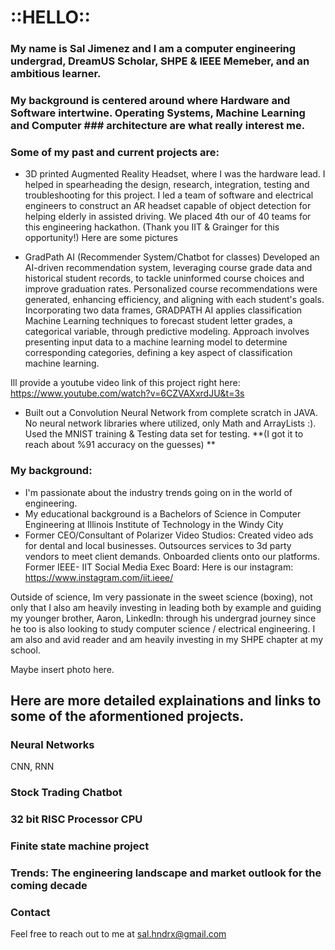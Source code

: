 # ::HELLO::

### My name is Sal Jimenez and I am a computer engineering undergrad, DreamUS Scholar, SHPE & IEEE Memeber, and an ambitious learner. 

### My background is centered around where Hardware and Software intertwine. Operating Systems, Machine Learning and Computer ### architecture are what really interest me.

### Some of my past and current projects are:

- 3D printed Augmented Reality Headset, where I was the hardware lead. I helped in spearheading the design, research, integration, testing and troubleshooting for this project. I led a team of software and electrical engineers to construct an AR headset capable of object detection for helping elderly in assisted driving. We placed 4th our of 40 teams for this engineering hackathon. (Thank you IIT & Grainger for this opportunity!)
  Here are some pictures

- GradPath AI (Recommender System/Chatbot for classes)
  Developed an AI-driven recommendation system, leveraging course grade data and historical student records, to tackle uninformed course choices and improve graduation rates. Personalized course recommendations were generated, enhancing efficiency, and aligning with each student's goals.
	Incorporating two data frames, GRADPATH AI applies classification Machine Learning techniques to forecast student letter grades, a categorical variable, through predictive modeling. Approach involves presenting input data to a machine learning model to determine corresponding categories, defining a key aspect of classification machine learning.

Ill provide a youtube video link of this project right here: https://www.youtube.com/watch?v=6CZVAXxrdJU&t=3s

- Built out a Convolution Neural Network from complete scratch in JAVA. No neural network libraries where utilized, only Math and ArrayLists :).
  Used the MNIST training & Testing data set for testing. **(I got it to reach about %91 accuracy on the guesses)
**

### My background:
- I'm passionate about the industry trends going on in the world of engineering. 
- My educational background is a Bachelors of Science in Computer Engineering at Illinois Institute of Technology in the Windy City
- Former CEO/Consultant of Polarizer Video Studios:
      Created video ads for dental and local businesses. Outsources services to 3d party vendors to meet client demands. Onboarded clients onto our platforms.
  Former IEEE- IIT Social Media Exec Board: Here is our instagram: https://www.instagram.com/iit.ieee/

Outside of science, Im very passionate in the sweet science (boxing), not only that I also am heavily investing in leading both by example and guiding my younger brother, Aaron, LinkedIn: through his undergrad journey since he too is also looking to study computer science / electrical engineering. I am also and avid reader and am heavily investing in my SHPE chapter at my school. 

Maybe insert photo here. 

## Here are more detailed explainations and links to some of the aformentioned projects.

### Neural Networks

CNN, RNN

### Stock Trading Chatbot


### 32 bit RISC Processor CPU 

### Finite state machine project

### Trends: The engineering landscape and market outlook for the coming decade


### Contact

Feel free to reach out to me at <sal.hndrx@gmail.com>
